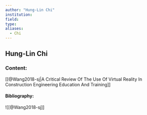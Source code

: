 ```yaml
---
author: "Hung-Lin Chi"
institution:
field:
type:
aliases:
  - Chi
---
```


## Hung-Lin Chi

### Content:
[[@Wang2018-sj|A Critical Review Of The Use Of Virtual Reality In Construction Engineering Education And Training]]

#### Bibliography:

![[@Wang2018-sj]]
